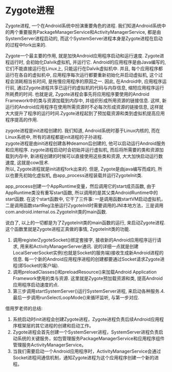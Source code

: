 Zygote进程
==========================
Zygote进程, 一个在Android系统中扮演重要角色的进程. 我们知道Android系统中的两个重要服务PackageManagerService和ActivityManagerService, 都是由SystemServer进程启动的, 而这个SystemServer进程本身是Zygote进程在启动的过程中fork出来的.          

Zygote一个最主要的作用, 就是加快Android应用程序启动和运行速度. Zygote进程运行时, 会初始化Dalvik虚拟机, 并运行它. Android的应用程序是由Java编写的, 它们不能直接运行在Linux上, 只能运行在Dalvik虚拟机中. 并且, 每个应用程序都运行在各自的虚拟机中, 应用程序每次运行都要重新初始化并启动虚拟机, 这个过程会消耗相当长时间, 是拖慢应用程序的原因之一. 因此, 在Android中, 应用程序运行前, 通过Zygote进程共享已运行的虚拟机的代码与内存信息, 缩短应用程序运行所耗费的时间. 也就是说, Zygote进程会事先将应用程序要使用的Android Framework中的类与资源加载到内存中, 并组织形成所用资源的链接信息. 这样, 新运行的Android应用程序在使用所需资源时不必每次形成资源的链接信息, 这样就大大提升了程序的运行时间.Zygote进程起到了预加载资源和类到虚拟机提高应用程序提高的作用.   

zygote进程是init进程创建的. 我们知道, Android系统时基于Linux内核的, 而在Linux系统中, 所有的进程都是init进程的子孙进程.         
zygote进程是由init进程创建各种deamon后创建的, 他可以启动运行Android服务和应用程序.
zygote进程启动时会初始并运行虚拟机, 而后将所需要的类和资源加载到内存中, 新进程创建的时候可以直接使用这些类和资源, 大大加快启动运行数速度, 这就是cow技术.    
所以, Zygote进程就是init进程fork出来的. 但是, Zygote是由java编写而成的, 所以也要先初始化虚拟机, 由app_process进程装载并运行ZygoteInit类.      

app_process创建一个AppRuntime变量，然后调用它的start成员函数, 由于AppRuntime类没有重写start函数, 所以调用的是其父类AndroidRuntime中的start函数. 在这个start函数中, 它干了三件事: 一是调用函数startVM启动虚拟机，二是调用函数startReg注册运行ZygoteInit时需要调用的JNI本地方法，三是调用com.android.internal.os.ZygoteInit类的main函数.       

说白了, 以上的一切都是为了ZygoteInit类的main函数的运行, 来启动Zygote进程. 这个函数里就是Zygote进程正真做的事情, ZygoteInit类的功能.        
1. 调用registerZygoteSocket()绑定套接字, 接收新的Android应用程序运行请求, 用来和ActivityManagerServer通讯. 说的详细一点就是创建LocalServerSocket实例(也就是Socket的服务端)接收生成新Android进程的信息. 每一个新的Android应用程序进程的创建都要通过Socket请求Zygote进程(即Socket的客户端).
2. 调用preloadClasses()和preloadResource()来加载Android Application Framework使用的类与资源. 这里就是Zygote预加载资源和类, 提高Android应用程序启动速度的点.       
3. 第三步调用startSystemServer()运行SystemServer进程, 来启动各种服务.4. 最后一步调用runSelectLoopMode()来循环监听, 与第一步对应.       


借用罗老师的总结:
1. 系统启动时init进程会创建Zygote进程，Zygote进程负责后续Android应用程序框架层的其它进程的创建和启动工作。         
2. Zygote进程会首先创建一个SystemServer进程，SystemServer进程负责启动系统的关键服务，如包管理服务PackageManagerService和应用程序组件管理服务ActivityManagerService。        
3. 当我们需要启动一个Android应用程序时，ActivityManagerService会通过Socket进程间通信机制，通知Zygote进程为这个应用程序创建一个新的进程。                   